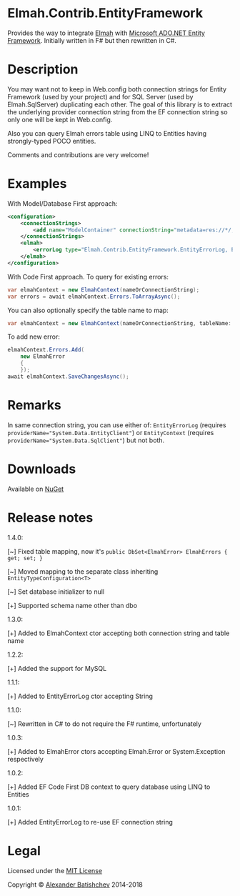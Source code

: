 ﻿Elmah.Contrib.EntityFramework
===

Provides the way to integrate [Elmah](http://code.google.com/p/elmah/) with [Microsoft ADO.NET Entity Framework](http://entityframework.codeplex.com/). Initially written in F# but then rewritten in C#.

Description
===

You may want not to keep in Web.config both connection strings for Entity Framework (used by your project) and for SQL Server (used by Elmah.SqlServer) duplicating each other.
The goal of this library is to extract the underlying provider connection string from the EF connection string so only one will be kept in Web.config.

Also you can query Elmah errors table using LINQ to Entities having strongly-typed POCO entities.

Comments and contributions are very welcome!

Examples
===
With Model/Database First approach:
```xml
<configuration>
	<connectionStrings>
		<add name="ModelContainer" connectionString="metadata=res://*/;provider=System.Data.SqlClient;provider connection string=&quot;Data Source=localhost;Initial Catalog=Northwind;Integrated Security=True;&quot;" providerName="System.Data.EntityClient" />
	</connectionStrings>
	<elmah>
		<errorLog type="Elmah.Contrib.EntityFramework.EntityErrorLog, Elmah.Contrib.EntityFramework" connectionStringName="ModelContainer" />
	</elmah>
</configuration>
```

With Code First approach. To query for existing errors:
```csharp
var elmahContext = new ElmahContext(nameOrConnectionString);
var errors = await elmahContext.Errors.ToArrayAsync();
```

You can also optionally specify the table name to map:
```csharp
var elmahContext = new ElmahContext(nameOrConnectionString, tableName: "MyElmahErrorsTable");
```

To add new error:
```csharp
elmahContext.Errors.Add(
	new ElmahError
	{
	});
await elmahContext.SaveChangesAsync();
```

Remarks
===

In same connection string, you can use either of: `EntityErrorLog` (requires `providerName="System.Data.EntityClient"`) or `EntityContext` (requires `providerName="System.Data.SqlClient"`) but not both.

Downloads
===
Available on [NuGet](https://www.nuget.org/packages/Elmah.Contrib.EntityFramework)

Release notes
===

1.4.0:

[~] Fixed table mapping, now it's `public DbSet<ElmahError> ElmahErrors { get; set; }`

[~] Moved mapping to the separate class inheriting `EntityTypeConfiguration<T>`

[~] Set database initializer to null

[+] Supported schema name other than dbo

1.3.0:

[+] Added to ElmahContext ctor accepting both connection string and table name

1.2.2:

[+] Added the support for MySQL

1.1.1:

[+] Added to EntityErrorLog ctor accepting String

1.1.0:

[~] Rewritten in C# to do not require the F# runtime, unfortunately

1.0.3:

[+] Added to ElmahError ctors accepting Elmah.Error or System.Exception respectively

1.0.2:

[+] Added EF Code First DB context to query database using LINQ to Entities

1.0.1:

[+] Added EntityErrorLog to re-use EF connection string

Legal
===

Licensed under the [MIT License](http://opensource.org/licenses/MIT)

Copyright © [Alexander Batishchev](http://abatishchev.ru) 2014-2018
